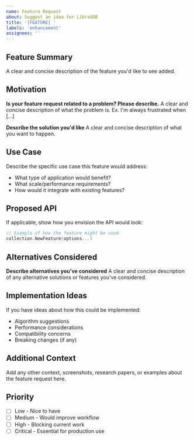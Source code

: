 ```yaml
---
name: Feature Request
about: Suggest an idea for LibraVDB
title: '[FEATURE] '
labels: 'enhancement'
assignees: ''
---
```


## Feature Summary
A clear and concise description of the feature you'd like to see added.

## Motivation
**Is your feature request related to a problem? Please describe.**
A clear and concise description of what the problem is. Ex. I'm always frustrated when [...]

**Describe the solution you'd like**
A clear and concise description of what you want to happen.

## Use Case
Describe the specific use case this feature would address:
- What type of application would benefit?
- What scale/performance requirements?
- How would it integrate with existing features?

## Proposed API
If applicable, show how you envision the API would look:

```go
// Example of how the feature might be used
collection.NewFeature(options...)
```

## Alternatives Considered
**Describe alternatives you've considered**
A clear and concise description of any alternative solutions or features you've considered.

## Implementation Ideas
If you have ideas about how this could be implemented:
- Algorithm suggestions
- Performance considerations
- Compatibility concerns
- Breaking changes (if any)

## Additional Context
Add any other context, screenshots, research papers, or examples about the feature request here.

## Priority
- [ ] Low - Nice to have
- [ ] Medium - Would improve workflow
- [ ] High - Blocking current work
- [ ] Critical - Essential for production use
